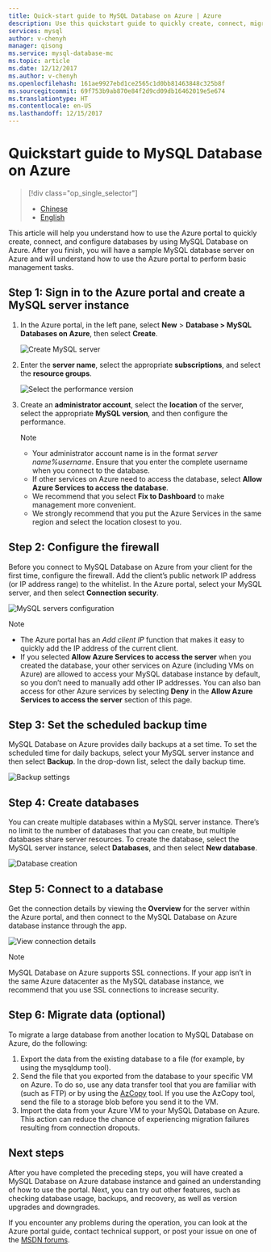 ```yaml
---
title: Quick-start guide to MySQL Database on Azure | Azure
description: Use this quickstart guide to quickly create, connect, migrate, monitor, and manage your MySQL Database on Azure. By following the steps in this introduction, you will be able to create and use your own MySQL database instance.
services: mysql
author: v-chenyh
manager: qisong
ms.service: mysql-database-mc
ms.topic: article
ms.date: 12/12/2017
ms.author: v-chenyh
ms.openlocfilehash: 161ae9927ebd1ce2565c1d0bb81463848c325b8f
ms.sourcegitcommit: 69f753b9ab870e84f2d9cd09db16462019e5e674
ms.translationtype: HT
ms.contentlocale: en-US
ms.lasthandoff: 12/15/2017
---
```

# <a name="mysql-database-on-azure"></a>Quickstart guide to MySQL Database on Azure

> [!div class="op_single_selector"]
> * [Chinese](https://docs.azure.cn/zh-cn/mysql/mysql-database-get-started)
> * [English](https://docs.azure.cn/en-us/mysql/mysql-database-get-started)

This article will help you understand how to use the Azure portal to quickly create, connect, and configure databases by using MySQL Database on Azure. After you finish, you will have a sample MySQL database server on Azure and will understand how to use the Azure portal to perform basic management tasks.

## <a id="step1"></a>Step 1: Sign in to the Azure portal and create a MySQL server instance
1. In the Azure portal, in the left pane, select **New** > **Database > MySQL Databases on Azure**, then select **Create**.

    ![Create MySQL server](./media/mysql-database-get-started/1-1-create-server-ibiza.png)

2. Enter the **server name**, select the appropriate **subscriptions**, and select the **resource groups**. 

    ![Select the performance version](./media/mysql-database-get-started/1-2-create-server-ibiza.png)

3. Create an **administrator account**, select the **location** of the server, select the appropriate **MySQL version**, and then configure the performance.

    > [!NOTE]
    > * Your administrator account name is in the format *server name%username*. Ensure that you enter the complete username when you connect to the database.
    > * If other services on Azure need to access the database, select **Allow Azure Services to access the database**.
    > * We recommend that you select **Fix to Dashboard** to make management more convenient.
    > * We strongly recommend that you put the Azure Services in the same region and select the location closest to you.

## <a id="step2"></a>Step 2: Configure the firewall
Before you connect to MySQL Database on Azure from your client for the first time, configure the firewall. Add the client’s public network IP address (or IP address range) to the whitelist. In the Azure portal, select your MySQL server, and then select **Connection security**.

![MySQL servers configuration](./media/mysql-database-get-started/2-config-firewall-ibiza.png) 

>[!NOTE]
> * The Azure portal has an *Add client IP* function that makes it easy to quickly add the IP address of the current client.
> * If you selected **Allow Azure Services to access the server** when you created the database, your other services on Azure (including VMs on Azure) are allowed to access your MySQL database instance by default, so you don’t need to manually add other IP addresses. You can also ban access for other Azure services by selecting **Deny** in the **Allow Azure Services to access the server** section of this page.

## <a id="step3"></a>Step 3: Set the scheduled backup time
MySQL Database on Azure provides daily backups at a set time. To set the scheduled time for daily backups, select your MySQL server instance and then select **Backup**. In the drop-down list, select the daily backup time.

![Backup settings](./media/mysql-database-get-started/3-config-backup-window-ibiza.png)

## <a id="step4"></a>Step 4: Create databases
You can create multiple databases within a MySQL server instance. There’s no limit to the number of databases that you can create, but multiple databases share server resources. To create the database, select the MySQL server instance, select **Databases**, and then select **New database**.

![Database creation](./media/mysql-database-get-started/4-create-mysql-db-ibiza.png)

## <a id="step5"></a>Step 5: Connect to a database
Get the connection details by viewing the **Overview** for the server within the Azure portal, and then connect to the MySQL Database on Azure database instance through the app.

![View connection details](./media/mysql-database-get-started/5-review-connection-info-ibiza.png)

> [!NOTE]
> MySQL Database on Azure supports SSL connections. If your app isn’t in the same Azure datacenter as the MySQL database instance, we recommend that you use SSL connections to increase security.

## <a id="step6"></a>Step 6: Migrate data (optional)
To migrate a large database from another location to MySQL Database on Azure, do the following:
1. Export the data from the existing database to a file (for example, by using the mysqldump tool).
2. Send the file that you exported from the database to your specific VM on Azure. To do so, use any data transfer tool that you are familiar with (such as FTP) or by using the [AzCopy](https://docs.azure.cn/zh-cn/storage/storage-use-azcopy) tool. If you use the AzCopy tool, send the file to a storage blob before you send it to the VM.
3. Import the data from your Azure VM to your MySQL Database on Azure.  
    This action can reduce the chance of experiencing migration failures resulting from connection dropouts.

## <a id="nextstep"></a>Next steps
After you have completed the preceding steps, you will have created a MySQL Database on Azure database instance and gained an understanding of how to use the portal. Next, you can try out other features, such as checking database usage, backups, and recovery, as well as version upgrades and downgrades.

If you encounter any problems during the operation, you can look at the Azure portal guide, contact technical support, or post your issue on one of the [MSDN forums](https://social.msdn.microsoft.com/Forums/zh-cn/home?forum=AzureMySQLRDS).
